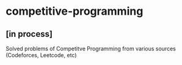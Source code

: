 # competitive-programming
## [in process]

Solved problems of Competitve Programming from various sources (Codeforces, Leetcode, etc)
